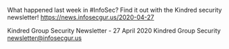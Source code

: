 What happened last week in #InfoSec? Find it out with the Kindred security newsletter!
https://news.infosecgur.us/2020-04-27

Kindred Group Security Newsletter - 27 April 2020
Kindred Group Security
newsletter@infosecgur.us
